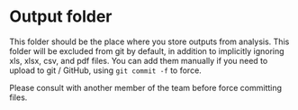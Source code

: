# Output folder

This folder should be the place where you store outputs from analysis.  This folder will be
excluded from git by default, in addition to implicitly ignoring xls, xlsx, csv, and pdf files.
You can add them manually if you need to upload to git / GitHub, using `git commit -f` to force.

Please consult with another member of the team before force committing files.